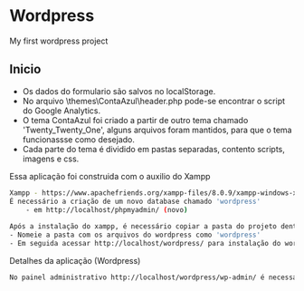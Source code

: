 # Wordpress
My first wordpress project

## Inicio
- Os dados do formulario são salvos no localStorage.
- No arquivo \themes\ContaAzul\header.php pode-se encontrar o script do Google Analytics.
- O tema ContaAzul foi criado a partir de outro tema chamado 'Twenty_Twenty_One', alguns arquivos foram mantidos, para que o tema funcionassse como desejado.
- Cada parte do tema é dividido em pastas separadas, contento scripts, imagens e css.


Essa aplicação foi construida com o auxilio do Xampp

```sh
Xampp - https://www.apachefriends.org/xampp-files/8.0.9/xampp-windows-x64-8.0.9-0-VS16-installer.exe
É necessário a criação de um novo database chamado 'wordpress'
    - em http://localhost/phpmyadmin/ (novo)
    
Após a instalação do xampp, é necessário copiar a pasta do projeto dentro da pasta de arquivos do xampp 'xampp/htdocs'
- Nomeie a pasta com os arquivos do wordpress como 'wordpress'
- Em seguida acessar http://localhost/wordpress/ para instalação do wordpress
```

Detalhes da aplicação (Wordpress)

```sh
No painel administrativo http://localhost/wordpress/wp-admin/ é necessário ativar o tema ContaAzul em seguida acessar http://localhost/wordpress/ que a aplicação já será visualizado.
```

